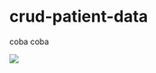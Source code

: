 # crud-patient-data

coba coba

<img src='https://i.pinimg.com/originals/a1/77/df/a177dfc84703c31afa0d501ccf43fe4f.gif'>
